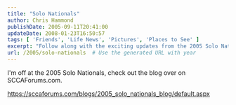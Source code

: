 ```yaml
---
title: "Solo Nationals"
author: Chris Hammond
publishDate: 2005-09-11T20:41:00
updateDate: 2008-01-23T16:50:57
tags: [ 'Friends', 'Life News', 'Pictures', 'Places to See' ]
excerpt: "Follow along with the exciting updates from the 2005 Solo Nationals on SCCAForums.com. Stay tuned for all the action! #SoloNationals #SCCA #racing"
url: /2005/solo-nationals  # Use the generated URL with year
---
```

<P>I'm off at the 2005 Solo Nationals, check out the blog over on SCCAForums.com.</P> <P><A href="https://sccaforums.com/blogs/2005_solo_nationals_blog/default.aspx">https://sccaforums.com/blogs/2005_solo_nationals_blog/default.aspx</A></P>

